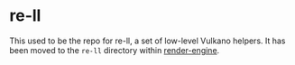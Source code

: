 # re-ll

This used to be the repo for re-ll, a set of low-level Vulkano helpers. It has been moved to the `re-ll` directory within [render-engine](https://github.com/cynic64/render-engine).
